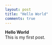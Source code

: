 ```yaml
---
layout: post
title: "Hello World"
comments: true
---
```


**Hello World**   
This is my first post.
